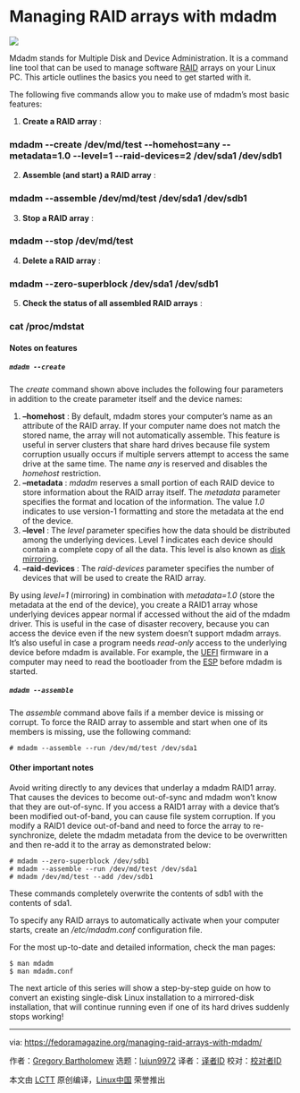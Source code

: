 [#]: collector: (lujun9972)
[#]: translator: (geekpi)
[#]: reviewer: ( )
[#]: publisher: ( )
[#]: url: ( )
[#]: subject: (Managing RAID arrays with mdadm)
[#]: via: (https://fedoramagazine.org/managing-raid-arrays-with-mdadm/)
[#]: author: (Gregory Bartholomew https://fedoramagazine.org/author/glb/)

Managing RAID arrays with mdadm
======

![][1]

Mdadm stands for Multiple Disk and Device Administration. It is a command line tool that can be used to manage software [RAID][2] arrays on your Linux PC. This article outlines the basics you need to get started with it.

The following five commands allow you to make use of mdadm’s most basic features:

  1. **Create a RAID array** :
### mdadm --create /dev/md/test --homehost=any --metadata=1.0 --level=1 --raid-devices=2 /dev/sda1 /dev/sdb1
  2. **Assemble (and start) a RAID array** :
### mdadm --assemble /dev/md/test /dev/sda1 /dev/sdb1
  3. **Stop a RAID array** :
### mdadm --stop /dev/md/test
  4. **Delete a RAID array** :
### mdadm --zero-superblock /dev/sda1 /dev/sdb1
  5. **Check the status of all assembled RAID arrays** :
### cat /proc/mdstat



#### Notes on features

##### `mdadm --create`

The _create_ command shown above includes the following four parameters in addition to the create parameter itself and the device names:

  1. **–homehost** :
By default, mdadm stores your computer’s name as an attribute of the RAID array. If your computer name does not match the stored name, the array will not automatically assemble. This feature is useful in server clusters that share hard drives because file system corruption usually occurs if multiple servers attempt to access the same drive at the same time. The name _any_ is reserved and disables the _homehost_ restriction.
  2. **–metadata** :
_mdadm_ reserves a small portion of each RAID device to store information about the RAID array itself. The _metadata_ parameter specifies the format and location of the information. The value _1.0_ indicates to use version-1 formatting and store the metadata at the end of the device.
  3. **–level** :
The _level_ parameter specifies how the data should be distributed among the underlying devices. Level _1_ indicates each device should contain a complete copy of all the data. This level is also known as [disk mirroring][3].
  4. **–raid-devices** :
The _raid-devices_ parameter specifies the number of devices that will be used to create the RAID array.



By using _level=1_ (mirroring) in combination with _metadata=1.0_ (store the metadata at the end of the device), you create a RAID1 array whose underlying devices appear normal if accessed without the aid of the mdadm driver. This is useful in the case of disaster recovery, because you can access the device even if the new system doesn’t support mdadm arrays. It’s also useful in case a program needs _read-only_ access to the underlying device before mdadm is available. For example, the [UEFI][4] firmware in a computer may need to read the bootloader from the [ESP][5] before mdadm is started.

##### `mdadm --assemble`

The _assemble_ command above fails if a member device is missing or corrupt. To force the RAID array to assemble and start when one of its members is missing, use the following command:

```
# mdadm --assemble --run /dev/md/test /dev/sda1
```

#### Other important notes

Avoid writing directly to any devices that underlay a mdadm RAID1 array. That causes the devices to become out-of-sync and mdadm won’t know that they are out-of-sync. If you access a RAID1 array with a device that’s been modified out-of-band, you can cause file system corruption. If you modify a RAID1 device out-of-band and need to force the array to re-synchronize, delete the mdadm metadata from the device to be overwritten and then re-add it to the array as demonstrated below:

```
# mdadm --zero-superblock /dev/sdb1
# mdadm --assemble --run /dev/md/test /dev/sda1
# mdadm /dev/md/test --add /dev/sdb1
```

These commands completely overwrite the contents of sdb1 with the contents of sda1.

To specify any RAID arrays to automatically activate when your computer starts, create an _/etc/mdadm.conf_ configuration file.

For the most up-to-date and detailed information, check the man pages:

```
$ man mdadm
$ man mdadm.conf
```

The next article of this series will show a step-by-step guide on how to convert an existing single-disk Linux installation to a mirrored-disk installation, that will continue running even if one of its hard drives suddenly stops working!

--------------------------------------------------------------------------------

via: https://fedoramagazine.org/managing-raid-arrays-with-mdadm/

作者：[Gregory Bartholomew][a]
选题：[lujun9972][b]
译者：[译者ID](https://github.com/译者ID)
校对：[校对者ID](https://github.com/校对者ID)

本文由 [LCTT](https://github.com/LCTT/TranslateProject) 原创编译，[Linux中国](https://linux.cn/) 荣誉推出

[a]: https://fedoramagazine.org/author/glb/
[b]: https://github.com/lujun9972
[1]: https://fedoramagazine.org/wp-content/uploads/2019/04/mdadm-816x345.jpg
[2]: https://en.wikipedia.org/wiki/RAID
[3]: https://en.wikipedia.org/wiki/Disk_mirroring
[4]: https://en.wikipedia.org/wiki/Unified_Extensible_Firmware_Interface
[5]: https://en.wikipedia.org/wiki/EFI_system_partition
